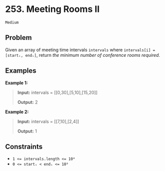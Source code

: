 # 253. Meeting Rooms II

`Medium`

## Problem

Given an array of meeting time intervals `intervals` where `intervals[i] = [startᵢ, endᵢ]`, return *the minimum number of conference rooms required*.

## Examples

**Example 1:**

> **Input:** intervals = [[0,30],[5,10],[15,20]]
>
> **Output:** 2

**Example 2:**

> **Input:** intervals = [[7,10],[2,4]]
>
> **Output:** 1

## Constraints

- `1 <= intervals.length <= 10⁴`
- `0 <= startᵢ < endᵢ <= 10⁶`
